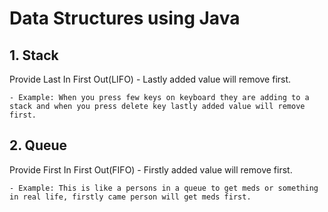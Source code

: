 # Data Structures using Java

## 1. Stack

Provide Last In First Out(LIFO)
	- Lastly added value will remove first.
	
	- Example: When you press few keys on keyboard they are adding to a stack and when you press delete key lastly added value will remove first.

## 2. Queue

Provide First In First Out(FIFO)
	- Firstly added value will remove first.
	
	- Example: This is like a persons in a queue to get meds or something in real life, firstly came person will get meds first.